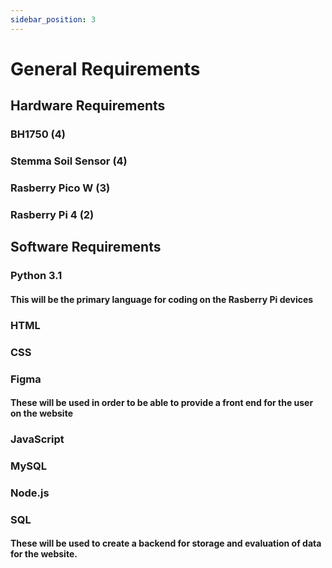 ```yaml
---
sidebar_position: 3
---
```


# General Requirements

## Hardware Requirements
### BH1750 (4)
### Stemma Soil Sensor (4)
### Rasberry Pico W (3)
### Rasberry Pi 4 (2)

## Software Requirements
### Python 3.1 
#### This will be the primary language for coding on the Rasberry Pi devices
### HTML
### CSS
### Figma
#### These will be used in order to be able to provide a front end for the user on the website
### JavaScript
### MySQL
### Node.js
### SQL
#### These will be used to create a backend for storage and evaluation of data for the website. 

